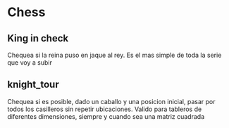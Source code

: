 # Chess

## King in check

Chequea si la reina puso en jaque al rey. Es el mas simple de toda la serie que voy a subir

## knight_tour

Chequea si es posible, dado un caballo y una posicion inicial, pasar por todos los casilleros sin repetir ubicaciones. Valido para tableros de diferentes dimensiones, siempre y cuando sea una matriz cuadrada

